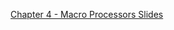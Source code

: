 
[Chapter 4 - Macro Processors Slides](https://docs.google.com/presentation/d/1sZ0mi2i6OSl1IBkUf7aHMioskXfcwUrf8nYLM7eIfag/edit?usp=sharing)